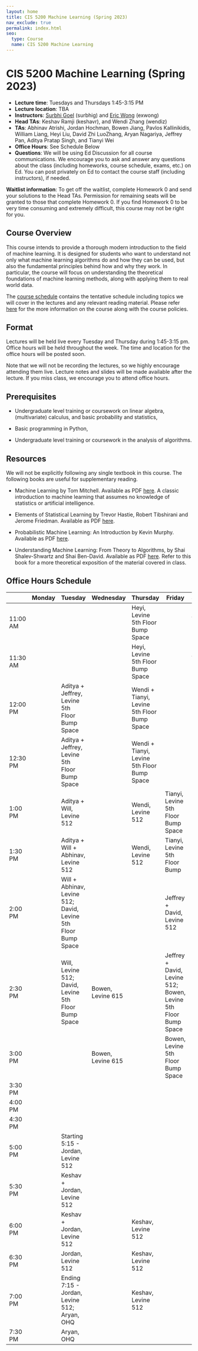 ```yaml
---
layout: home
title: CIS 5200 Machine Learning (Spring 2023)
nav_exclude: true
permalink: index.html
seo:
  type: Course
  name: CIS 5200 Machine Learning
---
```


# CIS 5200 Machine Learning (Spring 2023)

- **Lecture time**: Tuesdays and Thursdays 1:45-3:15 PM
- **Lecture location**: TBA
- **Instructors**: [Surbhi Goel](https://www.surbhigoel.com) (surbhig) and [Eric Wong](https://www.cis.upenn.edu/~exwong/) (exwong)
- **Head TAs**: Keshav Ramji (keshavr), and Wendi Zhang (wendiz)
- **TAs**: Abhinav Atrishi, Jordan Hochman, Bowen Jiang, Pavlos Kallinikidis, William Liang, Heyi Liu, David Zhi LuoZhang, Aryan Nagariya, Jeffrey Pan, Aditya Pratap Singh, and Tianyi Wei
- **Office Hours**: See Schedule Below
- **Questions**: We will be using Ed Discussion for all course communications. We encourage you to ask and answer any questions about the class (including homeworks, course schedule, exams, etc.) on Ed. You can post privately on Ed to contact the course staff (including instructors), if needed.

**Waitlist information**: To get off the waitlist, complete Homework 0 and send your solutions to the Head TAs. Permission for remaining seats will be granted to those that complete Homework 0. If you find Homework 0 to be very time consuming and extremely difficult, this course may not be right for you. 

## Course Overview

This course intends to provide a thorough modern introduction to the field of machine learning. It is designed for students who want to understand not only what machine learning algorithms do and how they can be used, but also the fundamental principles behind how and why they work. In particular, the course will focus on understanding the theoretical foundations of machine learning methods, along with applying them to real world data.

The [course schedule](calendar.md) contains the tentative schedule including topics we will cover in the lectures and any relevant reading material. Please refer [here](about.md) for the more information on the course along with the course policies.

## Format

Lectures will be held live every Tuesday and Thursday during 1:45-3:15 pm. Office hours will be held throughout the week. The time and location for the office hours will be posted soon.

Note that we will not be recording the lectures, so we highly encourage attending them live. Lecture notes and slides will be made available after the lecture. If you miss class, we encourage you to attend office hours.

## Prerequisites

- Undergraduate level training or coursework on linear algebra, (multivariate) calculus, and basic probability and statistics,

- Basic programming in Python,

- Undergraduate level training or coursework in the analysis of algorithms.


## Resources 

We will not be explicitly following any single textbook in this course. The following books are useful for supplementary reading.

- Machine Learning by Tom Mitchell. Available as PDF [here](http://www.cs.cmu.edu/~tom/mlbook.html). A classic introduction to machine learning that assumes no knowledge of statistics or artificial intelligence. 

- Elements of Statistical Learning by Trevor Hastie, Robert Tibshirani and Jerome Friedman. Available as PDF [here](https://hastie.su.domains/Papers/ESLII.pdf]).

- Probabilistic Machine Learning: An Introduction by Kevin Murphy. Available as PDF [here](https://probml.github.io/pml-book/book1.html).

- Understanding Machine Learning: From Theory to Algorithms, by Shai Shalev-Shwartz and Shai Ben-David. Available as PDF [here](https://www.cs.huji.ac.il/~shais/UnderstandingMachineLearning/understanding-machine-learning-theory-algorithms.pdf). Refer to this book for a more theoretical exposition of the material covered in class.

## Office Hours Schedule

|  | Monday | Tuesday | Wednesday | Thursday | Friday | Saturday | Sunday |
| ------------ | ------------- | ------------- | ------------- | ------------- | ------------- | ------------- | ------------- | 
| 11:00 AM  |   |   |   | Heyi, Levine 5th Floor Bump Space  |   | Abhinav, Levine 512  |   |
| 11:30 AM  |   |   |   | Heyi, Levine 5th Floor Bump Space |   | Abhinav, Levine 512 |   |
| 12:00 PM  |   | Aditya + Jeffrey, Levine 5th Floor Bump Space |   | Wendi + Tianyi, Levine 5th Floor Bump Space |   |   |   |
| 12:30 PM  |   | Aditya + Jeffrey, Levine 5th Floor Bump Space |   | Wendi + Tianyi, Levine 5th Floor Bump Space |   |  |   |
| 1:00 PM  |    | Aditya + Will, Levine 512 |   | Wendi, Levine 512 | Tianyi, Levine 5th Floor Bump Space |   |  |
| 1:30 PM  |    | Aditya + Will + Abhinav, Levine 512  |   | Wendi, Levine 512 | Tianyi, Levine 5th Floor Bump |   |   |
| 2:00 PM  |    | Will + Abhinav, Levine 512; David, Levine 5th Floor Bump Space  |   |   | Jeffrey + David, Levine 512 |   |   |
| 2:30 PM  |    | Will, Levine 512; David, Levine 5th Floor Bump Space  | Bowen, Levine 615  |   | Jeffrey + David, Levine 512; Bowen, Levine 5th Floor Bump Space |   |   |
| 3:00 PM  |    |   | Bowen, Levine 615  |   |  Bowen, Levine 5th Floor Bump Space |  |   |
| 3:30 PM  |    |   |   |   |   |  |   |
| 4:00 PM  |    |   |   |   |   |   | Aryan, OHQ  |
| 4:30 PM  |    |   |   |   |   |   | Aryan, OHQ  |
| 5:00 PM  |    | Starting 5:15 - Jordan, Levine 512  |  |   |   |  |   |
| 5:30 PM  |    | Keshav + Jordan, Levine 512  |  |   |   |  |   |
| 6:00 PM  |    | Keshav + Jordan, Levine 512  |   | Keshav, Levine 512  |   |   |   |
| 6:30 PM  |    | Jordan, Levine 512  |   | Keshav, Levine 512  |   |   |
| 7:00 PM  |    | Ending 7:15 - Jordan, Levine 512; Aryan, OHQ  |   | Keshav, Levine 512  |   |   |   |
| 7:30 PM  |    | Aryan, OHQ |  |   |   |  |   |   
